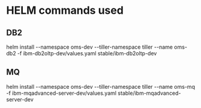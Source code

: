 # HELM commands used

## DB2
helm install --namespace oms-dev --tiller-namespace tiller --name oms-db2 -f ibm-db2oltp-dev/values.yaml stable/ibm-db2oltp-dev

## MQ
helm install --namespace oms-dev --tiller-namespace tiller --name oms-mq -f ibm-mqadvanced-server-dev/values.yaml stable/ibm-mqadvanced-server-dev
